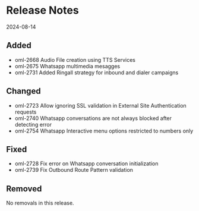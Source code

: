 # Release Notes
2024-08-14

## Added

- oml-2668 Audio File creation using TTS Services
- oml-2675 Whatsapp multimedia mesagges
- oml-2731 Added Ringall strategy for inbound and dialer campaigns

## Changed

- oml-2723 Allow ignoring SSL validation in External Site Authentication requests
- oml-2740 Whatsapp conversations are not always blocked after detecting error
- oml-2754 Whatsapp Interactive menu options restricted to numbers only

## Fixed

- oml-2728 Fix error on Whatsapp conversation initialization
- oml-2739 Fix Outbound Route Pattern validation

## Removed

No removals in this release.
